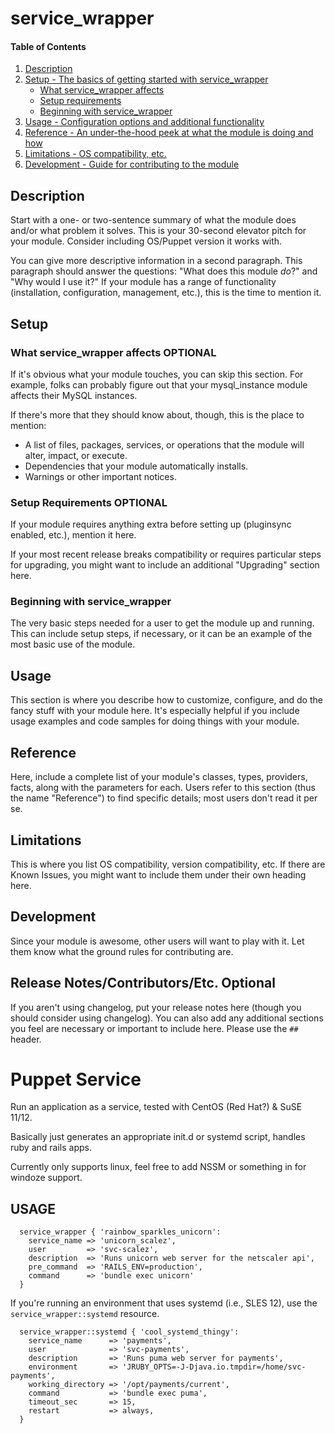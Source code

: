# service_wrapper

#### Table of Contents

1. [Description](#description)
1. [Setup - The basics of getting started with service_wrapper](#setup)
    * [What service_wrapper affects](#what-service_wrapper-affects)
    * [Setup requirements](#setup-requirements)
    * [Beginning with service_wrapper](#beginning-with-service_wrapper)
1. [Usage - Configuration options and additional functionality](#usage)
1. [Reference - An under-the-hood peek at what the module is doing and how](#reference)
1. [Limitations - OS compatibility, etc.](#limitations)
1. [Development - Guide for contributing to the module](#development)

## Description

Start with a one- or two-sentence summary of what the module does and/or what
problem it solves. This is your 30-second elevator pitch for your module.
Consider including OS/Puppet version it works with.

You can give more descriptive information in a second paragraph. This paragraph
should answer the questions: "What does this module *do*?" and "Why would I use
it?" If your module has a range of functionality (installation, configuration,
management, etc.), this is the time to mention it.

## Setup

### What service_wrapper affects **OPTIONAL**

If it's obvious what your module touches, you can skip this section. For
example, folks can probably figure out that your mysql_instance module affects
their MySQL instances.

If there's more that they should know about, though, this is the place to mention:

* A list of files, packages, services, or operations that the module will alter,
  impact, or execute.
* Dependencies that your module automatically installs.
* Warnings or other important notices.

### Setup Requirements **OPTIONAL**

If your module requires anything extra before setting up (pluginsync enabled,
etc.), mention it here.

If your most recent release breaks compatibility or requires particular steps
for upgrading, you might want to include an additional "Upgrading" section
here.

### Beginning with service_wrapper

The very basic steps needed for a user to get the module up and running. This
can include setup steps, if necessary, or it can be an example of the most
basic use of the module.

## Usage

This section is where you describe how to customize, configure, and do the
fancy stuff with your module here. It's especially helpful if you include usage
examples and code samples for doing things with your module.

## Reference

Here, include a complete list of your module's classes, types, providers,
facts, along with the parameters for each. Users refer to this section (thus
the name "Reference") to find specific details; most users don't read it per
se.

## Limitations

This is where you list OS compatibility, version compatibility, etc. If there
are Known Issues, you might want to include them under their own heading here.

## Development

Since your module is awesome, other users will want to play with it. Let them
know what the ground rules for contributing are.

## Release Notes/Contributors/Etc. **Optional**

If you aren't using changelog, put your release notes here (though you should
consider using changelog). You can also add any additional sections you feel
are necessary or important to include here. Please use the `## ` header.
# Puppet Service #

Run an application as a service, tested with CentOS (Red Hat?) & SuSE 11/12.

Basically just generates an appropriate init.d or systemd script, handles ruby and rails apps.

Currently only supports linux, feel free to add NSSM or something in for windoze support.


## USAGE

```
  service_wrapper { 'rainbow_sparkles_unicorn':
    service_name => 'unicorn_scalez',
    user         => 'svc-scalez',
    description  => 'Runs unicorn web server for the netscaler api',
    pre_command  => 'RAILS_ENV=production',
    command      => 'bundle exec unicorn'
  }
```

If you're running an environment that uses systemd (i.e., SLES 12), use the ```service_wrapper::systemd``` resource.

```
  service_wrapper::systemd { 'cool_systemd_thingy':
    service_name      => 'payments',
    user              => 'svc-payments',
    description       => 'Runs puma web server for payments',
    environment       => 'JRUBY_OPTS=-J-Djava.io.tmpdir=/home/svc-payments',
    working_directory => '/opt/payments/current',
    command           => 'bundle exec puma',
    timeout_sec       => 15,
    restart           => always,
  }
```

